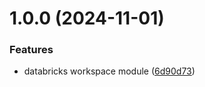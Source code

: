 # 1.0.0 (2024-11-01)


### Features

* databricks workspace module ([6d90d73](https://github.com/data-platform-hq/terraform-databricks-aws-workspace/commit/6d90d73a9c4dda6dd11e579ecf37c67e0b0976db))
